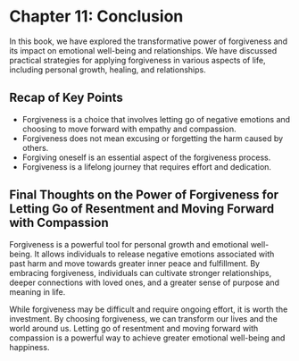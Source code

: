 Chapter 11: Conclusion
======================

In this book, we have explored the transformative power of forgiveness and its impact on emotional well-being and relationships. We have discussed practical strategies for applying forgiveness in various aspects of life, including personal growth, healing, and relationships.

Recap of Key Points
-------------------

* Forgiveness is a choice that involves letting go of negative emotions and choosing to move forward with empathy and compassion.
* Forgiveness does not mean excusing or forgetting the harm caused by others.
* Forgiving oneself is an essential aspect of the forgiveness process.
* Forgiveness is a lifelong journey that requires effort and dedication.

Final Thoughts on the Power of Forgiveness for Letting Go of Resentment and Moving Forward with Compassion
----------------------------------------------------------------------------------------------------------

Forgiveness is a powerful tool for personal growth and emotional well-being. It allows individuals to release negative emotions associated with past harm and move towards greater inner peace and fulfillment. By embracing forgiveness, individuals can cultivate stronger relationships, deeper connections with loved ones, and a greater sense of purpose and meaning in life.

While forgiveness may be difficult and require ongoing effort, it is worth the investment. By choosing forgiveness, we can transform our lives and the world around us. Letting go of resentment and moving forward with compassion is a powerful way to achieve greater emotional well-being and happiness.
